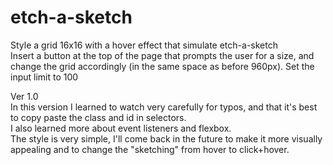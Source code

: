 # etch-a-sketch

Style a grid 16x16 with a hover effect that simulate etch-a-sketch  
Insert a button at the top of the page that prompts the user for a size, and change the grid accordingly (in the same space as before 960px). Set the input limit to 100

Ver 1.0  
In this version I learned to watch very carefully for typos, and that it's best to copy paste the class and id in selectors.  
I also learned more about event listeners and flexbox.  
The style is very simple, I'll come back in the future to make it more visually appealing and to change the "sketching" from hover to click+hover.